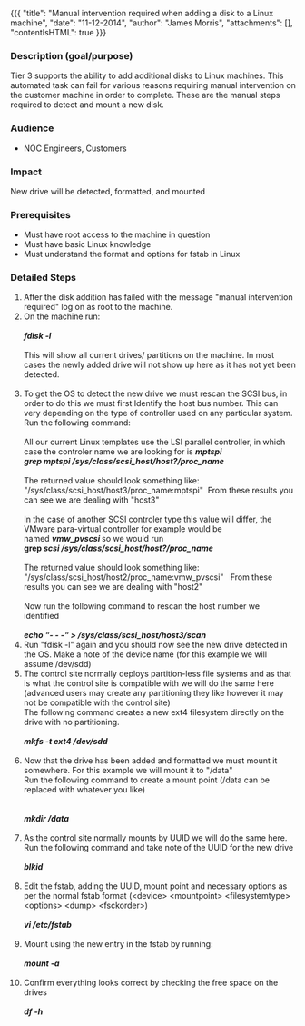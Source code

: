 {{{
  "title": "Manual intervention required when adding a disk to a Linux machine",
  "date": "11-12-2014",
  "author": "James Morris",
  "attachments": [],
  "contentIsHTML": true
}}}

<h3>Description (goal/purpose)</h3>
<p>Tier 3 supports the ability to add additional disks to Linux machines. This automated task can fail for various reasons requiring manual intervention on the customer machine in order to complete. These are the manual steps required to detect
  and mount a new disk.</p>

<h3>Audience</h3>
<ul>
  <li>NOC Engineers,&nbsp;Customers</li>
</ul>
<h3>Impact</h3>
<p>New drive will be detected, formatted, and mounted</p>
<h3>Prerequisites</h3>
<ul>
  <li>Must have root access to the machine in question</li>
  <li>Must have basic Linux knowledge</li>
  <li>Must understand the format and options for fstab in Linux</li>
</ul>
<h3>Detailed Steps</h3>
<ol>
  <li>After the disk addition has failed with the message "manual intervention required" log on as root to the machine.</li>
  <li>On the machine run:
    <br />
    <br /><em><strong>fdisk -l</strong></em>
    <br />
    <br />This will show all current drives/ partitions on the machine. In most cases the newly added drive will not show up here as it has not yet been detected.
    <br />
    <br />
  </li>
  <li>To get the OS to detect the new drive we must rescan the SCSI bus, in order to do this we must first Identify the host bus number. This can very depending on the type of controller used on any particular system. Run the following command:
    <br />
    <br />All our current Linux templates use the LSI parallel controller, in which case the controler name we are looking for is&nbsp;<em><strong>mptspi</strong></em>
    <br /><em><strong>grep mptspi&nbsp;/sys/class/scsi_host/host?/proc_name<br /></strong></em>
    <br />The returned value should look something like: "/sys/class/scsi_host/host3/proc_name:mptspi" &nbsp;From these results you can see we are dealing with "host3"
    <br />
    <br />In the case of another SCSI controler type this value will differ, the VMware para-virtual controller for example would be named&nbsp;<em><strong>vmw_pvscsi</strong></em><strong>&nbsp;</strong>so we would run
    <br /><strong>grep</strong><em><strong> scsi /sys/class/scsi_host/host?/proc_name</strong></em>
    <br />
    <br />The returned value should look something like: "/sys/class/scsi_host/host2/proc_name:vmw_pvscsi" &nbsp; From these results you can see we are dealing with "host2"
    <br />
    <br />Now run the following command to rescan the host number we identified
    <br />
    <br /><em><strong>echo "- - -" &gt; /sys/class/scsi_host/host3/scan<br /></strong></em>
  </li>
  <li>Run "fdisk -l" again and you should now see the new drive detected in the OS. Make a note of the device name (for this example we will assume /dev/sdd)</li>
  <li>The control site normally deploys partition-less file systems and as that is what the control site is compatible with we will do the same here (advanced users may create any partitioning they like however it may not be compatible with the control site)
    <br
    />The following command creates a new ext4 filesystem directly on the drive with no partitioning.
    <br />
    <br /><em><strong>mkfs -t ext4 /dev/sdd</strong></em>
    <br />
    <br />
  </li>
  <li>Now that the drive has been added and formatted we must mount it somewhere. For this example we will mount it to "/data"
    <br />Run the following command to create a mount point (/data can be replaced with whatever you like)
    <br />
    <br />
    <br /><em><strong>mkdir /data</strong></em>
    <br />
    <br />
  </li>
  <li>As the control site normally mounts by UUID we will do the same here. Run the following command and take note of the UUID for the new drive
    <br />
    <br /><em><strong>blkid</strong></em>
    <br />
    <br />
  </li>
  <li>Edit the fstab, adding the UUID, mount point and necessary options as per the normal fstab format (&lt;device&gt; &lt;mountpoint&gt; &lt;filesystemtype&gt;&lt;options&gt; &lt;dump&gt; &lt;fsckorder&gt;)
    <br />
    <br /><em><strong>vi /etc/fstab</strong></em>
    <br />
    <br />
  </li>
  <li>Mount using the new entry in the fstab by running:
    <br />
    <br /><em><strong>mount -a</strong></em>
    <br />
    <br />
  </li>
  <li>Confirm everything looks correct by checking the free space on the drives
    <br />
    <br /><strong><em>df -h</em></strong>
  </li>
</ol>


<div>&nbsp;</div>
<div>&nbsp;</div>